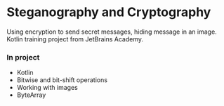 # Steganography and Cryptography

Using encryption to send secret messages,
hiding message in an image. 
Kotlin training project from JetBrains Academy.

### In project
* Kotlin
* Bitwise and bit-shift operations
* Working with images
* ByteArray


